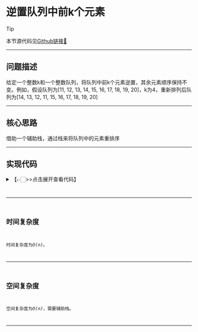 # 逆置队列中前k个元素

> [!Tip]
> 
> 本节源代码见[Github链接🔗](https://github.com/MaxSolider/leetcode-algorithm/blob/main/structure/src/main/java/org/example/stack/SymbolMatching.java)

---

## 问题描述
给定一个整数k和一个整数队列，将队列中前k个元素逆置，其余元素顺序保持不变。例如，假设队列为[11, 12, 13, 14, 15, 16, 17, 18, 19, 20]，k为4，重新排列后队列为[14, 13, 12, 11, 15, 16, 17, 18, 19, 20]

---

## 核心思路
借助一个辅助栈，通过栈来将队列中的元素重排序


---

## 实现代码
<details> 
	<summary>【👉🏻>>点击展开查看代码】</summary> 
	<pre>
		<code>
		/**  
		 * 逆置队列中前k个元素  
		 *  
		 * @className: ReverseQueueFirstKElements  
		 * @author: Max Solider  
		 * @date: 2023-06-11 09:40  
		 */public class ReverseQueueFirstKElements {  
		  
		    public static void reverseQueueFirstKElements(int k, ArrayQueue queue, int size) {  
		        if (queue.isEmpty() || size < k) {  
		            return;  
		        }  
		        LLStack stack = new LLStack();  
		        for (int i = 0; i < k; i++) {  
		            stack.push(String.valueOf(queue.deQueue()));  
		        }  
		        while (!stack.isEmpty()) {  
		            queue.enQueue(Integer.valueOf(stack.pop()));  
		        }  
		        for (int i = 0; i < size - k; i++) {  
		            queue.enQueue(queue.deQueue());  
		        }  
		    }  
		  
		    public static void main(String[] args) {  
		        ArrayQueue queue = new ArrayQueue(10);  
		        queue.enQueue(1);  
		        queue.enQueue(2);  
		        queue.enQueue(3);  
		        queue.enQueue(4);  
		        queue.enQueue(5);  
		        queue.enQueue(6);  
		        queue.enQueue(7);  
		        queue.enQueue(8);  
		        reverseQueueFirstKElements(4, queue, 8);  
		        System.out.println(queue.deQueue());  
		        System.out.println(queue.deQueue());  
		        System.out.println(queue.deQueue());  
		        System.out.println(queue.deQueue());  
		        System.out.println(queue.deQueue());  
		        System.out.println(queue.deQueue());  
		        System.out.println(queue.deQueue());  
		        System.out.println(queue.deQueue());  
		    }  
		}
		</code>
	</pre>
</details>

---


## 时间复杂度
时间复杂度为*O(n)*。

---

## 空间复杂度
空间复杂度为*O(n)*，需要辅助栈。

---
